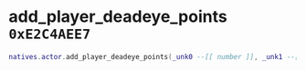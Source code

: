 # add_player_deadeye_points `0xE2C4AEE7`

```lua
natives.actor.add_player_deadeye_points(_unk0 --[[ number ]], _unk1 --[[ number ]], _unk2 --[[ number ]])
```